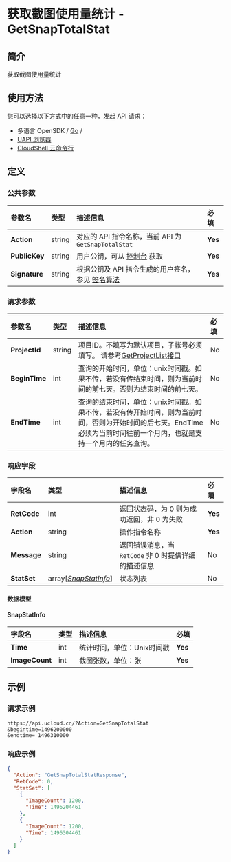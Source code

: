 # 获取截图使用量统计 - GetSnapTotalStat

## 简介

获取截图使用量统计






## 使用方法

您可以选择以下方式中的任意一种，发起 API 请求：
- 多语言 OpenSDK / [Go](https://github.com/ucloud/ucloud-sdk-go) /
- [UAPI 浏览器](https://console.ucloud.cn/uapi/detail?id=GetSnapTotalStat)
- [CloudShell 云命令行](https://shell.ucloud.cn/)


## 定义

### 公共参数

| 参数名 | 类型 | 描述信息 | 必填 |
|:---|:---|:---|:---|
| **Action**     | string  | 对应的 API 指令名称，当前 API 为 `GetSnapTotalStat`                        | **Yes** |
| **PublicKey**  | string  | 用户公钥，可从 [控制台](https://console.ucloud.cn/uapi/apikey) 获取                                             | **Yes** |
| **Signature**  | string  | 根据公钥及 API 指令生成的用户签名，参见 [签名算法](api/summary/signature.md)  | **Yes** |

### 请求参数

| 参数名 | 类型 | 描述信息 | 必填 |
|:---|:---|:---|:---|
| **ProjectId** | string | 项目ID。不填写为默认项目，子帐号必须填写。 请参考[GetProjectList接口](api/summary/get_project_list) |No|
| **BeginTime** | int | 查询的开始时间，单位：unix时间戳。如果不传，若没有传结束时间，则为当前时间的前七天。否则为结束时间的前七天。 |No|
| **EndTime** | int | 查询的结束时间，单位：unix时间戳。如果不传，若没有传开始时间，则为当前时间，否则为开始时间的后七天。EndTime必须为当前时间往前一个月内，也就是支持一个月内的任务查询。 |No|

### 响应字段

| 字段名 | 类型 | 描述信息 | 必填 |
|:---|:---|:---|:---|
| **RetCode** | int | 返回状态码，为 0 则为成功返回，非 0 为失败 |**Yes**|
| **Action** | string | 操作指令名称 |**Yes**|
| **Message** | string | 返回错误消息，当 `RetCode` 非 0 时提供详细的描述信息 |No|
| **StatSet** | array[[*SnapStatInfo*](#SnapStatInfo)] | 状态列表 |No|

#### 数据模型


#### SnapStatInfo

| 字段名 | 类型 | 描述信息 | 必填 |
|:---|:---|:---|:---|
| **Time** | int | 统计时间，单位：Unix时间戳 |**Yes**|
| **ImageCount** | int | 截图张数，单位：张 |**Yes**|

## 示例

### 请求示例
    
```
https://api.ucloud.cn/?Action=GetSnapTotalStat
&begintime=1496200000
&endtime= 1496310000
```

### 响应示例
    
```json
{
  "Action": "GetSnapTotalStatResponse",
  "RetCode": 0,
  "StatSet": [
    {
      "ImageCount": 1200,
      "Time": 1496204461
    },
    {
      "ImageCount": 1200,
      "Time": 1496304461
    }
  ]
}
```





